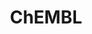 ---
layout: default
bigquery: https://console.cloud.google.com/bigquery?p=patents-public-data&d=ebi_chembl&page=dataset
citation: '"The ChEMBL database in 2017." Anna Gaulton, Anne Hersey, Michał Nowotka,
  A Patrícia Bento, Jon Chambers, David Mendez, Prudence Mutowo, Francis Atkinson,
  Louisa J Bellis, Elena Cibrián-Uhalte, Mark Davies, Nathan Dedman, Anneli Karlsson,
  María Paula Magariños, John P Overington, George Papadatos, Ines Smit, Andrew R
  Leach Nucleic acids Research (2017) 45 (Database Issue), D945-D954'
contributors: European Bioinformatics Institute
cost: None
description: ChEMBL Data is a manually curated database of small molecules used in
  drug discovery, including information about existing patented drugs.
documentation: 'schema: https://www.ebi.ac.uk/chembl/db_schema


  '
last_edit: 04/08/2022, 20:59:57
location: https://console.cloud.google.com/marketplace/product/google_patents_public_datasets/chembl
maintained_by: EMBL-EBI, an outstation of European Molecular Biology Laboratory
related_publications: '

  ChEMBL: towards direct deposition of bioassay data.


  Mendez D, Gaulton A, Bento AP, Chambers J, De Veij M, Félix E, Magariños MP, Mosquera
  JF, Mutowo P, Nowotka M, Gordillo-Marañón M, Hunter F, Junco L, Mugumbate G, Rodriguez-Lopez
  M, Atkinson F, Bosc N, Radoux CJ, Segura-Cabrera A, Hersey A, Leach AR.


  — Nucleic Acids Res. 2019; 47(D1):D930-D940. doi: 10.1093/nar/gky1075

  '
schema_fields:
- active_molregno
- protein_class_id
- bto_id
- drug_record_id
- standard_flag
- activity_count
- warnref_id
- normal_range_max
- efo_id
- assay_tissue
- published_units
- domain_name
- molsyn_id
- qudt_units
- assay_cell_type
- cx_logp
- mechanism_comment
- irac_class_id
- relationship_desc
- assay_organism
- last_page
- src_assay_id
- full_molformula
- num_ro5_violations
- bao_endpoint
- cpd_str_alert_id
- mesh_id
- src_id
- metabolite_record_id
- parameter_type
- ref_type
- qed_weighted
- updated_on
- biocomp_id
- actsm_id
- dosage_form
- assay_tax_id
- downgraded
- previous_company
- hbd
- molfile
- acd_most_bpka
- cx_logd
- l4
- psa
- updated_by
- class_type
- first_page
- stem
- aidx
- hrac_class_id
- ddd_value
- indref_id
- tax_id
- cx_most_apka
- as_id
- warning_id
- structure_type
- country
- l1
- withdrawn_year
- cell_id
- indication_class
- first_approval
- cell_ontology_id
- active_ingredient
- route
- topical
- enzyme_name
- set_name
- l6
- max_phase_for_ind
- parent_go_id
- assay_category
- log_id
- source
- predbind_id
- binding_site_comment
- product_id
- withdrawn_reason
- description
- component_type
- research_stem
- curation_comment
- usan_stem
- published_type
- abstract
- version
- normal_range_min
- patent_id
- site_name
- cell_source_tissue
- mecref_id
- parent_id
- submission_date
- warning_year
- idx
- assay_id
- standard_upper_value
- ridx
- ass_cls_map_id
- chembl_id
- level2
- level2_description
- aromatic_rings
- volume
- oc_id
- ingredient
- path
- patent_no
- job_id
- met_comment
- canonical_smiles
- level3_description
- l7
- polymer_flag
- cell_source_organism
- who_extra
- potential_duplicate
- nda_type
- relation
- full_mwt
- uberon_id
- last_active
- tid
- pathway_id
- site_id
- entity_id
- standard_value
- stat
- sequence
- result_flag
- mol_frac_id
- tbl
- class_level
- hbd_lipinski
- targrel_id
- tissue_id
- met_conversion
- parent_type
- alert_id
- standard_text_value
- target_type
- mol_irac_id
- doc_id
- domain_description
- warning_type
- src_description
- natural_product
- standard_inchi
- atc_code
- oral
- sitecomp_id
- hba_lipinski
- drug_product_flag
- applicant_full_name
- species_group_flag
- pathway_key
- status
- mol_atc_id
- issue
- short_name
- smid
- patent_use_code
- usan_year
- l2
- relationship
- level1
- direct_interaction
- target_desc
- pchembl_value
- pref_name
- acd_logd
- dosed_ingredient
- mc_target_accession
- disease_efficacy
- site_residues
- src_compound_id
- bao_id
- organism
- parenteral
- variant_id
- rtb
- annotation
- ddd_comment
- upper_value
- level4_description
- relationship_type
- units
- availability_type
- activity_comment
- smarts
- pubmed_id
- mechanism_of_action
- src_short_name
- frac_code
- title
- le
- l5
- usan_stem_definition
- l8
- lle
- assay_desc
- innovator_company
- delist_flag
- uo_units
- comp_class_id
- value
- text_value
- compd_id
- hrac_code
- first_in_class
- target_mapping
- bao_format
- component_id
- level5
- curated_by
- mc_organism
- warning_class
- cidx
- ddd_admr
- res_stem_id
- ref_url
- confidence
- molecular_mechanism
- sei
- standard_relation
- published_value
- molregno
- cell_description
- patent_expire_date
- withdrawn_country
- protein_class_desc
- enzyme_tid
- subgroup
- tid_fixed
- hba
- num_lipinski_ro5_violations
- assay_type
- protclasssyn_id
- acd_logp
- data_validity_comment
- ref_id
- mc_tax_id
- cell_name
- comments
- cell_source_tax_id
- molecular_species
- name
- ddd_id
- creation_date
- ad_type
- helm_notation
- ddd_units
- formulation_id
- stem_class
- activity_id
- comp_go_id
- prodrug
- assay_source
- std_act_id
- therapeutic_flag
- bei
- synonyms
- definition
- drug_substance_flag
- assay_class_id
- confidence_score
- parent_molregno
- co_stem_id
- domain_type
- end_position
- prediction_method
- l3
- authors
- type
- action_type
- warning_description
- aspect
- withdrawn_flag
- assay_test_type
- accession
- trade_name
- frac_class_id
- mol_hrac_id
- related_tid
- warning_country
- irac_code
- company
- clo_id
- max_phase
- isoform
- ap_id
- label
- standard_inchi_key
- alert_set_id
- mc_target_type
- start_position
- black_box_warning
- inorganic_flag
- published_relation
- mc_target_name
- mutation
- compound_key
- publication_number
- caloha_id
- acd_most_apka
- usan_substem
- protein_class_synonym
- doi
- chirality
- syn_type
- cl_lincs_id
- targcomp_id
- entity_type
- approval_date
- homologue
- mw_freebase
- selectivity_comment
- met_id
- assay_param_id
- chebi_par_id
- level4
- heavy_atoms
- level1_description
- db_source
- drugind_id
- standard_type
- mw_monoisotopic
- assay_subcellular_fraction
- orig_description
- mec_id
- toid
- who_name
- record_id
- go_id
- mesh_heading
- rgid
- alert_name
- parameter_value
- journal
- component_synonym
- level3
- year
- compound_name
- assay_strain
- withdrawn_class
- ro3_pass
- efo_term
- usan_stem_id
- substrate_record_id
- alogp
- compsyn_id
- molecule_type
- cx_most_bpka
- db_version
- standard_units
- priority
- metref_id
- domain_id
- source_domain_id
- prod_pat_id
- major_class
- num_alerts
- doc_type
- cellosaurus_id
- sequence_md5sum
- strength
shortname: chembl
tags:
- biotechnology
- health
- chemical
- bioinformatics
- medical
terms_of_use: CC BY-SA 3.0
title: ChEMBL
uuid: e232a192-965c-4ec9-904c-155b6dfe56c5
---